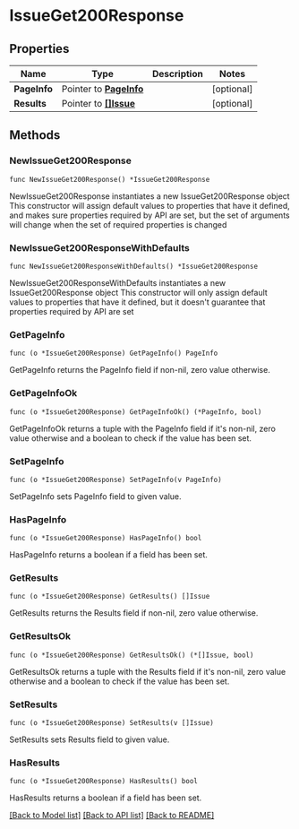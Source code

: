 # IssueGet200Response

## Properties

Name | Type | Description | Notes
------------ | ------------- | ------------- | -------------
**PageInfo** | Pointer to [**PageInfo**](PageInfo.md) |  | [optional] 
**Results** | Pointer to [**[]Issue**](Issue.md) |  | [optional] 

## Methods

### NewIssueGet200Response

`func NewIssueGet200Response() *IssueGet200Response`

NewIssueGet200Response instantiates a new IssueGet200Response object
This constructor will assign default values to properties that have it defined,
and makes sure properties required by API are set, but the set of arguments
will change when the set of required properties is changed

### NewIssueGet200ResponseWithDefaults

`func NewIssueGet200ResponseWithDefaults() *IssueGet200Response`

NewIssueGet200ResponseWithDefaults instantiates a new IssueGet200Response object
This constructor will only assign default values to properties that have it defined,
but it doesn't guarantee that properties required by API are set

### GetPageInfo

`func (o *IssueGet200Response) GetPageInfo() PageInfo`

GetPageInfo returns the PageInfo field if non-nil, zero value otherwise.

### GetPageInfoOk

`func (o *IssueGet200Response) GetPageInfoOk() (*PageInfo, bool)`

GetPageInfoOk returns a tuple with the PageInfo field if it's non-nil, zero value otherwise
and a boolean to check if the value has been set.

### SetPageInfo

`func (o *IssueGet200Response) SetPageInfo(v PageInfo)`

SetPageInfo sets PageInfo field to given value.

### HasPageInfo

`func (o *IssueGet200Response) HasPageInfo() bool`

HasPageInfo returns a boolean if a field has been set.

### GetResults

`func (o *IssueGet200Response) GetResults() []Issue`

GetResults returns the Results field if non-nil, zero value otherwise.

### GetResultsOk

`func (o *IssueGet200Response) GetResultsOk() (*[]Issue, bool)`

GetResultsOk returns a tuple with the Results field if it's non-nil, zero value otherwise
and a boolean to check if the value has been set.

### SetResults

`func (o *IssueGet200Response) SetResults(v []Issue)`

SetResults sets Results field to given value.

### HasResults

`func (o *IssueGet200Response) HasResults() bool`

HasResults returns a boolean if a field has been set.


[[Back to Model list]](../README.md#documentation-for-models) [[Back to API list]](../README.md#documentation-for-api-endpoints) [[Back to README]](../README.md)


